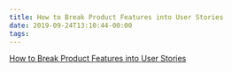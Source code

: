 ```yaml
---
title: How to Break Product Features into User Stories
date: 2019-09-24T13:10:44-00:00
tags:
---
```


[How to Break Product Features into User Stories](https://www.productplan.com/break-product-features-into-user-stories/)
